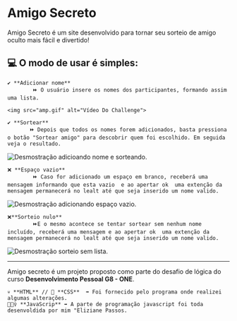 #   Amigo Secreto 

Amigo Secreto é um site desenvolvido para tornar seu sorteio de amigo oculto mais fácil e divertido!  

## 💻 O modo de usar é simples: 

    ✔️ **Adicionar nome**
            ⏩ O usuário insere os nomes dos participantes, formando assim uma lista.

    <img src="amp.gif" alt="Vídeo Do Challenge">

    ✔️ **Sortear** 
           ⏩ Depois que todos os nomes forem adicionados, basta pressiona o botão "Sortear amigo" para descobrir quem foi escolhido. Em seguida veja o resultado. 

![Desmostração adicioando nome e sorteando.](https://github.com/user-attachments/assets/052f6e3b-0e7c-4a75-a3da-9983e12e0fea)

    ❌ **Espaço vazio**
            ⏩ Caso for adicionado um espaço em branco, receberá uma mensagem informando que esta vazio  e ao apertar ok  uma extenção da  mensagem permanecerá no lealt até que seja inserido um nome valido. 

![Desmostração adicionando espaço vazio.](https://github.com/user-attachments/assets/0eeba0c0-31a8-436b-85f8-4320e04947ff)
 
    ❌**Sorteio nulo**
            ⏩E o mesmo acontece se tentar sortear sem nenhum nome incluído, receberá uma mensagem e ao apertar ok  uma extenção da  mensagem permanecerá no lealt até que seja inserido um nome valido. 

![Desmostração sorteio sem lista.](https://github.com/user-attachments/assets/3d20db74-ca5f-48e2-80dd-92cec957181d)

---

Amigo secreto é um projeto proposto como parte do desafio de lógica do curso **Desenvolvimento Pessoal G8 - ONE**.

    💀 **HTML** // 👩 **CSS**  ➡️ Foi fornecido pelo programa onde realizei algumas alterações. 
    🏋🏾‍♀ **JavaScrip** ➡️ A parte de programação javascript foi toda desenvoldida por mim "Eliziane Passos.

